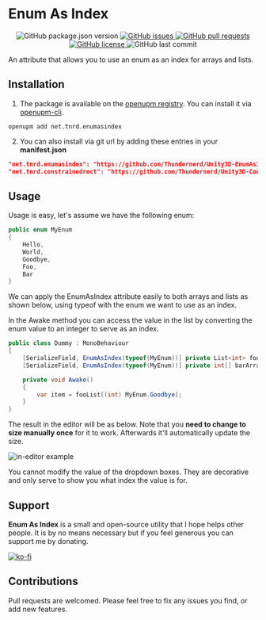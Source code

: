 # Enum As Index

<p align="center">
	<img alt="GitHub package.json version" src ="https://img.shields.io/github/package-json/v/Thundernerd/Unity3D-EnumAsIndex" />
	<a href="https://github.com/Thundernerd/Unity3D-EnumAsIndex/issues">
		<img alt="GitHub issues" src ="https://img.shields.io/github/issues/Thundernerd/Unity3D-EnumAsIndex" />
	</a>
	<a href="https://github.com/Thundernerd/Unity3D-EnumAsIndex/pulls">
		<img alt="GitHub pull requests" src ="https://img.shields.io/github/issues-pr/Thundernerd/Unity3D-EnumAsIndex" />
	</a>
	<a href="https://github.com/Thundernerd/Unity3D-EnumAsIndex/blob/master/LICENSE.md">
		<img alt="GitHub license" src ="https://img.shields.io/github/license/Thundernerd/Unity3D-EnumAsIndex" />
	</a>
	<img alt="GitHub last commit" src ="https://img.shields.io/github/last-commit/Thundernerd/Unity3D-EnumAsIndex" />
</p>

An attribute that allows you to use an enum as an index for arrays and lists.

## Installation
1. The package is available on the [openupm registry](https://openupm.com). You can install it via [openupm-cli](https://github.com/openupm/openupm-cli).
```
openupm add net.tnrd.enumasindex
```
2. You can also install via git url by adding these entries in your **manifest.json**
```json
"net.tnrd.enumasindex": "https://github.com/Thundernerd/Unity3D-EnumAsIndex.git",
"net.tnrd.constrainedrect": "https://github.com/Thundernerd/Unity3D-ConstrainedRect.git"
```

## Usage

Usage is easy, let's assume we have the following enum:

```c#
public enum MyEnum
{
    Hello,
    World,
    Goodbye,
    Foo,
    Bar
}
```

We can apply the EnumAsIndex attribute easily to both arrays and lists as shown below, using typeof with the enum we want to use as an index.

In the Awake method you can access the value in the list by converting the enum value to an integer to serve as an index.

```c#
public class Dummy : MonoBehaviour
{
    [SerializeField, EnumAsIndex(typeof(MyEnum))] private List<int> fooList;
    [SerializeField, EnumAsIndex(typeof(MyEnum))] private int[] barArray;

    private void Awake()
    {
        var item = fooList[(int) MyEnum.Goodbye];
    }
}
```

The result in the editor will be as below. Note that you **need to change to size manually once** for it to work. Afterwards it'll automatically update the size.

![in-editor example](./~Documentation/dummy.png)

You cannot modify the value of the dropdown boxes. They are decorative and only serve to show you what index the value is for.

## Support
**Enum As Index** is a small and open-source utility that I hope helps other people. It is by no means necessary but if you feel generous you can support me by donating.

[![ko-fi](https://www.ko-fi.com/img/githubbutton_sm.svg)](https://ko-fi.com/J3J11GEYY)

## Contributions
Pull requests are welcomed. Please feel free to fix any issues you find, or add new features.

